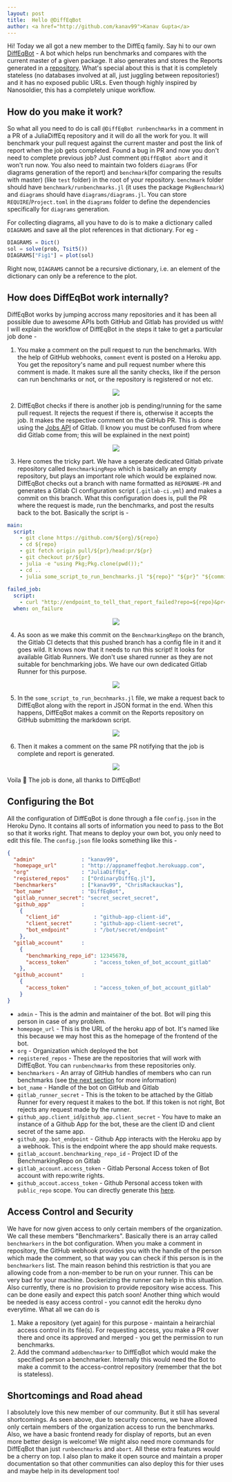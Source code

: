 ```yaml
---
layout: post
title:  Hello @DiffEqBot
author: <a href="http://github.com/kanav99">Kanav Gupta</a>
---
```


Hi! Today we all got a new member to the DiffEq family. Say hi to our own [DiffEqBot](https://github.com/DiffEqBot) - A bot which helps run benchmarks and compares with the current master of a given package. It also generates and stores the Reports generated in a [repository](https://github.com/DiffEqBot/Reports). What's special about this is that it is completely stateless (no databases involved at all, just juggling between repositories!) and it has no exposed public URLs. Even though highly inspired by Nanosoldier, this has a completely unique workflow.

## How do you make it work?

So what all you need to do is call `@DiffEqBot runbenchmarks` in a comment in a PR of a JuliaDiffEq repository and it will do all the work for you.  It will benchmark your pull request against the current master and post the link of report when the job gets completed. Found a bug in PR and now you don't need to complete previous job? Just comment `@DiffEqBot abort` and it won't run now. You also need to maintain two folders `diagrams` (For diagrams generation of the report) and `benchmark`(for comparing the results with master) (like `test` folder) in the root of your repository. `benchmark` folder should have `benchmark/runbenchmarks.jl` (it uses the package `PkgBenchmark`) and `diagrams` should have `diagrams/diagrams.jl`. You can store `REQUIRE`/`Project.toml` in the `diagrams` folder to define the dependencies specifically for `diagrams` generation.

For collecting diagrams, all you have to do is to make a dictionary called `DIAGRAMS` and save all the plot references in that dictionary. For eg - 

```julia
DIAGRAMS = Dict()
sol = solve(prob, Tsit5())
DIAGRAMS["Fig1"] = plot(sol)
```

Right now, `DIAGRAMS` cannot be a recursive dictionary, i.e. an element of the dictionary can only be a reference to the plot.

## How does DiffEqBot work internally?

DiffEqBot works by jumping accross many repositories and it has been all possible due to awesome APIs both GitHub and Gitlab has provided us with! I will explain the workflow of DiffEqBot in the steps it take to get a particular job done -

1. You make a comment on the pull request to run the benchmarks. With the help of GitHub webhooks, `comment` event is posted on a Heroku app. You get the repository's name and pull request number where this comment is made. It makes sure all the sanity checks, like if the person can run benchmarks or not, or the repository is registered or not etc.

<div style="text-align:center"><img src="https://i.imgur.com/YoigTvy.png" /></div>

2. DiffEqBot checks if there is another job is pending/running for the same pull request. It rejects the request if there is, otherwise it accepts the job. It makes the respective comment on the GitHub PR. This is done using the [Jobs API](https://docs.gitlab.com/ee/api/jobs.html) of Gitlab. (I know you must be confused from where did Gitlab come from; this will be explained in the next point)

<div style="text-align:center"><img src="https://i.imgur.com/lWS8i7X.jpg" /></div>


3. Here comes the tricky part. We have a seperate dedicated Gitlab private repository called `BenchmarkingRepo` which is basically an empty repository, but plays an important role which would be explained now. DiffEqBot checks out a branch with name formatted as `REPONAME-PR` and generates a Gitlab CI configuration script (`.gitlab-ci.yml`) and makes a commit on this branch. What this configuration does is, pull the PR where the request is made, run the benchmarks, and post the results back to the bot. Basically the script is -

```yaml
main:
  script:
    - git clone https://github.com/${org}/${repo}
    - cd ${repo}
    - git fetch origin pull/${pr}/head:pr/${pr}
    - git checkout pr/${pr}
    - julia -e "using Pkg;Pkg.clone(pwd());"
    - cd ..
    - julia some_script_to_run_benchmarks.jl "${repo}" "${pr}" "${commit}"
    
failed_job:
  script:
    - curl "http://endpoint_to_tell_that_report_failed?repo=${repo}&pr=${pr}&commit=${commit}"
  when: on_failure
```

<div style="text-align:center"><img src="https://i.imgur.com/ORRPWx7.jpg" /></div>


4. As soon as we make this commit on the `BenchmarkingRepo` on the branch, the Gitlab CI detects that this pushed branch has a config file in it and it goes wild. It knows now that it needs to run this script! It looks for available Gitlab Runners. We don't use shared runner as they are not suitable for benchmarking jobs. We have our own dedicated Gitlab Runner for this purpose.

<div style="text-align:center"><img src="https://i.imgur.com/vYvx4Ta.jpg" /></div>

5. In the `some_script_to_run_becnhmarks.jl` file, we make a request back to DiffEqBot along with the report in JSON format in the end. When this happens, DiffEqBot makes a commit on the Reports repository on GitHub submitting the markdown script. 

<div style="text-align:center"><img src="https://i.imgur.com/49pIrAe.jpg" /></div>  

6. Then it makes a comment on the same PR notifying that the job is complete and report is generated.

<div style="text-align:center"><img src="https://i.imgur.com/XN8sQMo.png" /></div>

Voila :tada: The job is done, all thanks to DiffEqBot!

## Configuring the Bot

All the configuration of DiffEqBot is done through a file `config.json` in the Heroku Dyno. It contains all sorts of information you need to pass to the Bot so that it works right. That means to deploy your own bot, you only need to edit this file. The `config.json` file looks something like this -

```json
{
  "admin"               : "kanav99",
  "homepage_url"        : "http://appnameffeqbot.herokuapp.com",
  "org"                 : "JuliaDiffEq",
  "registered_repos"    : ["OrdinaryDiffEq.jl"],
  "benchmarkers"        : ["kanav99", "ChrisRackauckas"],
  "bot_name"            : "DiffEqBot",
  "gitlab_runner_secret": "secret_secret_secret",
  "github_app"          : 
    {
      "client_id"           : "github-app-client-id",
      "client_secret"       : "github-app-client-secret",
      "bot_endpoint"        : "/bot/secret/endpoint"
    },
  "gitlab_account"      :
    {
      "benchmarking_repo_id": 12345678,
      "access_token"        : "access_token_of_bot_account_gitlab"
    },
  "github_account"      :
    {
      "access_token"        : "access_token_of_bot_account_gitlab"
    }
}
```

* `admin` -  This is the admin and maintainer of the bot. Bot will ping this person in case of any problem.
* `homepage_url` - This is the URL of the heroku app of bot. It's named like this because we may host this as the homepage of the frontend of the bot.
* `org` - Organization which deployed the bot
* `registered_repos` - These are the repositories that will work with DiffEqBot. You can `runbenchmarks` from these repositories only.
* `benchmarkers` - An array of GitHub handles of members who can run benchmarks (see [the next section](#Access-Control-and-Security) for more information)
* `bot_name` - Handle of the bot on GitHub and Gitlab
* `gitlab_runner_secret` - This is the token to be attached by the Gitlab Runner for every request it makes to the bot. If this token is not right, Bot rejects any request made by the runner.
* `github_app.client_id`/`github_app.client_secret` - You have to make an instance of a Github App for the bot, these are the client ID and client secret of the same app.
* `github_app.bot_endpoint` - Github App interacts with the Heroku app by a webhook. This is the endpoint where the app should make requests.
* `gitlab_account.benchmarking_repo_id` - Project ID of the BenchmarkingRepo on Gitlab
* `gitlab_account.access_token` - Gitlab Personal Access token of Bot account with repo:write rights.
* `github_accout.access_token` - Github Personal access token with `public_repo` scope. You can directly generate this [here](https://github.com/settings/tokens/new?description=DiffEqBot&scopes=public_repo).

## Access Control and Security

We have for now given access to only certain members of the organization. We call these members "Benchmarkers". Basically there is an array called `benchmarkers` in the bot configuration. When you make a comment in repository, the GitHub webhook provides you with the handle of the person which made the comment, so that way you can check if this person is in the `benchmarkers` list. The main reason behind this restriction is that you are allowing code from a non-member to be run on your runner. This can be very bad for your machine. Dockerizing the runner can help in this situation. Also currently, there is no provision to provide repository wise access. This can be done easily and expect this patch soon! Another thing which would be needed is easy access control - you cannot edit the heroku dyno everytime. What all we can do is 
1. Make a repository (yet again) for this purpose - maintain a heirarchial access control in its file(s). For requesting access, you make a PR over there and once its approved and merged - you get the permission to run benchmarks.
2. Add the command `addbenchmarker` to DiffEqBot which would make the specified person a benchmarker. Internally this would need the Bot to make a commit to the access-control repository (remember that the bot is stateless).


## Shortcomings and Road ahead

I absolutely love this new member of our community. But it still has several shortcomings. As seen above, due to security concerns, we have allowed only certain members of the organization access to run the benchmarks. Also, we have a basic frontend ready for display of reports, but an even more better design is welcome! We might also need more commands for DiffEqBot than just `runbenchmarks` and `abort`. All these extra features would be a cherry on top. I also plan to make it open source and maintain a proper documentation so that other communities can also deploy this for thier uses and maybe help in its development too!

